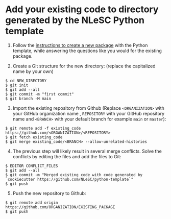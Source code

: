 # Add your existing code to directory generated by the NLeSC Python template

1. Follow the [instructions to create a new package](https://github.com/NLeSC/python-template#how-to-use) with the Python template, while answering the questions like you would for the existing package.

2. Create a Git structure for the new directory: (replace the capitalized name by your own)
```shell
$ cd NEW_DIRECTORY
$ git init
$ git add --all
$ git commit -m "first commit"
$ git branch -M main
```

3. Import the existing repository from Github (Replace `<ORGANIZATION>` with your GitHub organization name , `REPOSITORY` with your GitHub repository name and `<BRANCH>` with your default branch for example `main` or `master`):
```shell
$ git remote add -f existing_code https://github.com/<ORGANIZATION>/<REPOSITORY>
$ git fetch existing_code
$ git merge existing_code/<BRANCH> --allow-unrelated-histories
```

4. The previous step will likely result in several merge conflicts. Solve the conflicts by editing the files and add the files to  Git:
```shell
$ EDITOR CONFLICT_FILES
$ git add --all
$ git commit -m "Merged existing code with code generated by `cookiecutter https://github.com/NLeSC/python-template`"
$ git push
```
5. Push the new repository to Github:
```shell
$ git remote add origin https://github.com/ORGANIZATION/EXISTING_PACKAGE
$ git push
```
